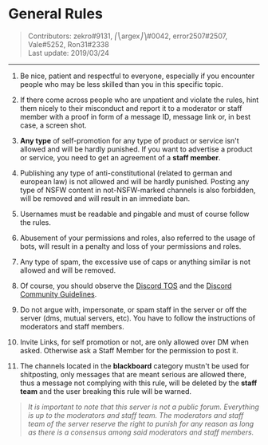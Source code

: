 # General Rules
> Contributors: zekro#9131, ⎛⎝argex⎠⎞#0042, error2507#2507, Vale#5252, Ron31#2338   
> Last update:  2019/03/24

---

1. Be nice, patient and respectful to everyone, especially if you encounter people who may be less skilled than you in this specific topic.

2. If there come across people who are unpatient and violate the rules, hint them nicely to their misconduct and report it to a moderator or staff member with a proof in form of a message ID, message link or, in best case, a screen shot.

3. **Any type** of self-promotion for any type of product or service isn't allowed and will be hardly punished. If you want to advertise a product or service, you need to get an agreement of a **staff member**.

4. Publishing any type of anti-constitutional (related to german and european law) is not allowed and will be hardly punished. Posting any type of NSFW content in not-NSFW-marked channels is also forbidden, will be removed and will result in an immediate ban.

3. Usernames must be readable and pingable and must of course follow the rules.

4. Abusement of your permissions and roles, also referred to the usage of bots, will result in a penalty and loss of your permissions and roles.

5. Any type of spam, the excessive use of caps or anything similar is not allowed and will be removed.

6. Of course, you should observe the [Discord TOS](https://discordapp.com/terms) and the [Discord Community Guidelines](https://discordapp.com/guidelines).

7. Do not argue with, impersonate, or spam staff in the server or off the server (dms, mutual servers, etc). You have to follow the instructions of moderators and staff members.

8. Invite Links, for self promotion or not, are only allowed over DM when asked. Otherwise ask a Staff Member for the permission to post it. 

9. The channels located in the **blackboard** category mustn't be used for shitposting, only messages that are meant serious are allowed there, thus a message not complying with this rule, will be deleted by the **staff team** and the user breaking this rule will be warned.

> *It is important to note that this server is not a public forum. Everything is up to the moderators and staff team. The moderators and staff team of the server reserve the right to punish for any reason as long as there is a consensus among said moderators and staff members.*
